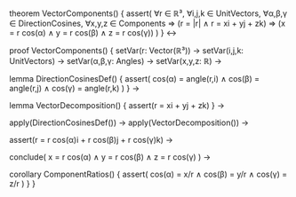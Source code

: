 theorem VectorComponents() {
  assert(
    ∀r ∈ ℝ³, ∀i,j,k ∈ UnitVectors, 
    ∀α,β,γ ∈ DirectionCosines,
    ∀x,y,z ∈ Components ⇒
    (r = |r| ∧
     r = xi + yj + zk) ⇒
    (x = r cos(α) ∧
     y = r cos(β) ∧
     z = r cos(γ))
  )
} ↔

proof VectorComponents() {
  setVar(r: Vector(ℝ³)) →
  setVar(i,j,k: UnitVectors) →
  setVar(α,β,γ: Angles) →
  setVar(x,y,z: ℝ) →
  
  lemma DirectionCosinesDef() {
    assert(
      cos(α) = angle(r,i) ∧
      cos(β) = angle(r,j) ∧
      cos(γ) = angle(r,k)
    )
  } →
  
  lemma VectorDecomposition() {
    assert(r = xi + yj + zk)
  } →
  
  apply(DirectionCosinesDef()) →
  apply(VectorDecomposition()) →
  
  assert(r = r cos(α)i + r cos(β)j + r cos(γ)k) →
  
  conclude(
    x = r cos(α) ∧
    y = r cos(β) ∧
    z = r cos(γ)
  ) →
  
  corollary ComponentRatios() {
    assert(
      cos(α) = x/r ∧
      cos(β) = y/r ∧
      cos(γ) = z/r
    )
  }
}